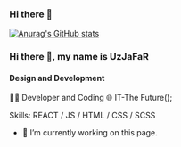 ### Hi there 👋


[![Anurag's GitHub stats](https://github-readme-stats.vercel.app/api?username=UzJaFaR-13)](https://github.com/anuraghazra/github-readme-stats)

### Hi there 👋, my name is UzJaFaR
#### Design and Development
👨‍💻 Developer and Coding 🌐 IT-The Future();

Skills: REACT / JS / HTML / CSS / SCSS 

- 🔭 I’m currently working on this page. 





